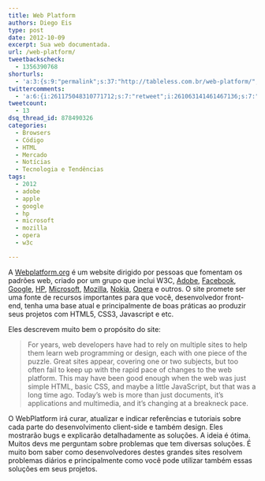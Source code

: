 ```yaml
---
title: Web Platform
authors: Diego Eis
type: post
date: 2012-10-09
excerpt: Sua web documentada.
url: /web-platform/
tweetbackscheck:
  - 1356390768
shorturls:
  - 'a:3:{s:9:"permalink";s:37:"http://tableless.com.br/web-platform/";s:7:"tinyurl";s:26:"http://tinyurl.com/9fztssm";s:4:"isgd";s:19:"http://is.gd/oN64mI";}'
twittercomments:
  - 'a:6:{i:261175048310771712;s:7:"retweet";i:261063141461467136;s:7:"retweet";i:260916258625687552;s:7:"retweet";i:260915324369649664;s:7:"retweet";i:258280518167183361;s:7:"retweet";i:258277581961457664;s:7:"retweet";}'
tweetcount:
  - 13
dsq_thread_id: 878490326
categories:
  - Browsers
  - Código
  - HTML
  - Mercado
  - Notícias
  - Tecnologia e Tendências
tags:
  - 2012
  - adobe
  - apple
  - google
  - hp
  - microsoft
  - mozilla
  - opera
  - w3c

---
```

A [Webplatform.org][1] é um website dirigido por pessoas que fomentam os padrões web, criado por um grupo que inclui W3C, [Adobe][2], [Facebook][3], [Google][4], [HP][5], [Microsoft][6], [Mozilla][7], [Nokia][8], [Opera][9] e outros. O site promete ser uma fonte de recursos importantes para que você, desenvolvedor front-end, tenha uma base atual e principalmente de boas práticas ao produzir seus projetos com HTML5, CSS3, Javascript e etc. 

Eles descrevem muito bem o propósito do site:

> For years, web developers have had to rely on multiple sites to help them learn web programming or design, each with one piece of the puzzle. Great sites appear, covering one or two subjects, but too often fail to keep up with the rapid pace of changes to the web platform. This may have been good enough when the web was just simple HTML, basic CSS, and maybe a little JavaScript, but that was a long time ago. Today’s web is more than just documents, it’s applications and multimedia, and it’s changing at a breakneck pace.

O WebPlatform irá curar, atualizar e indicar referências e tutoriais sobre cada parte do desenvolvimento client-side e também design. Eles mostrarão bugs e explicarão detalhadamente as soluções. A ideia é ótima. Muitos devs me perguntam sobre problemas que tem diversas soluções. É muito bom saber como desenvolvedores destes grandes sites resolvem problemas diários e principalmente como você pode utilizar também essas soluções em seus projetos.

 [1]: http://www1.webplatform.org/
 [2]: http://webplatform.org/stewards/adobe
 [3]: http://webplatform.org/stewards/facebook
 [4]: http://webplatform.org/stewards/google
 [5]: http://webplatform.org/stewards/hp
 [6]: http://webplatform.org/stewards/microsoft
 [7]: http://webplatform.org/stewards/mozilla
 [8]: http://webplatform.org/stewards/nokia
 [9]: http://webplatform.org/stewards/opera